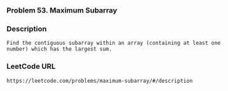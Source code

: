 ### Problem 53. Maximum Subarray

### Description
	Find the contiguous subarray within an array (containing at least one number) which has the largest sum.

### LeetCode URL
	https://leetcode.com/problems/maximum-subarray/#/description
